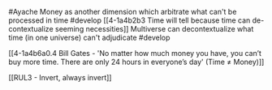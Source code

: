 #Ayache 
	Money as another dimension which arbitrate what can't be processed in time #develop 
		[[4-1a4b2b3 Time will tell because time can de-contextualize seeming necessities]]
			Multiverse can decontextualize what time (in one universe) can't adjudicate #develop 

[[4-1a4b6a0.4 Bill Gates - 'No matter how much money you have, you can’t buy more time. There are only 24 hours in everyone’s day' (Time ≠ Money)]]

[[RUL3 - Invert, always invert]]